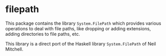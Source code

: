filepath
========

This package contains the library `System.FilePath` which provides
various operations to deal with file paths, like dropping or adding
extensions, adding directories to file paths, etc.

This library is a direct port of the Haskell library `System.FilePath`
of Neil Mitchell.
